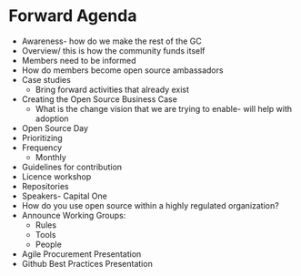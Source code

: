 # Forward Agenda

 * Awareness- how do we make the rest of the GC
 * Overview/ this is how the community funds itself
 * Members need to be informed
 * How do members become open source ambassadors 
 * Case studies
   * Bring forward activities that already exist 
 * Creating the Open Source Business Case
   * What is the change vision that we are trying to enable- will help with adoption
 * Open Source Day 
 * Prioritizing
 * Frequency
   * Monthly 
 * Guidelines for contribution 
 * Licence workshop
 * Repositories
 * Speakers- Capital One
 * How do you use open source within a highly regulated organization?
 * Announce Working Groups:
    * Rules
    * Tools
    * People
 * Agile Procurement Presentation
 * Github Best Practices Presentation 
 
